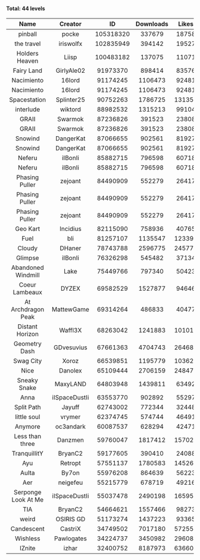 #### Total: 44 levels

| Name | Creator | ID | Downloads | Likes |
|:---:|:---:|:---:|:---:|:---:|
| pinball | pocke | 105318320 | 337679 | 18758
| the travel | iriswolfx | 102835949 | 394142 | 19527
| Holders Heaven | Liisp | 100483182 | 137075 | 11071
| Fairy Land | GirlyAle02 | 91973370 | 898414 | 83576
| Nacimiento | 16lord | 91174245 | 1106473 | 92481
| Nacimiento | 16lord | 91174245 | 1106473 | 92481
| Spacestation | Splinter25 | 90752263 | 1786725 | 131350
| interlude | wiktord | 88982532 | 1315213 | 99104
| GRAII | Swarmok | 87236826 | 391523 | 23808
| GRAII | Swarmok | 87236826 | 391523 | 23808
| Snowind | DangerKat | 87066655 | 902561 | 81927
| Snowind | DangerKat | 87066655 | 902561 | 81927
| Neferu | iIBonIi | 85882715 | 796598 | 60718
| Neferu | iIBonIi | 85882715 | 796598 | 60718
| Phasing Puller | zejoant | 84490909 | 552279 | 26417
| Phasing Puller | zejoant | 84490909 | 552279 | 26417
| Phasing Puller | zejoant | 84490909 | 552279 | 26417
| Geo Kart | Incidius | 82115090 | 758936 | 40765
| Fuel | bli | 81257107 | 1135547 | 123398
| Cloudy | DHaner | 78743788 | 2596775 | 245776
| Glimpse | iIBonIi | 76326298 | 545482 | 37134
| Abandoned Windmill | Lake | 75449766 | 797340 | 50423
| Coeur Lambeaux | DYZEX | 69582529 | 1527877 | 94646
| At Archdragon Peak | MattewGame | 69314264 | 486833 | 40477
| Distant Horizon | Waffl3X | 68263042 | 1241883 | 101016
| Geometry Dash | GDvesuvius | 67661363 | 4704743 | 264686
| Swag City | Xoroz | 66539851 | 1195779 | 103628
| Nice | Danolex | 65109444 | 2706159 | 248475
| Sneaky Snake | MaxyLAND | 64803948 | 1439811 | 63492
| Anna | iISpaceDustIi | 63553770 | 902892 | 55297
| Split Path | Jayuff | 62743002 | 772344 | 32448
| little soul | vrymer | 62374745 | 574744 | 46491
| Anymore | oc3andark | 60087537 | 628294 | 42471
| Less than three | Danzmen | 59760047 | 1817412 | 157023
| TranquillitY | BryanC2 | 59177605 | 390410 | 24088
| Ayu | Retropt | 57551137 | 1780583 | 145263
| Aulta | By7on | 55976208 | 864639 | 56223
| Aer | neigefeu | 55215779 | 678719 | 49216
| Serponge Look At Me | iISpaceDustIi | 55037478 | 2490198 | 165955
|  TIA | BryanC2 | 54664621 | 1557466 | 98273
| weird | OSIRIS GD | 51173274 | 1437223 | 93365
| Candescent | CastriX | 34749502 | 7017180 | 572557
| Wishless | Pawlogates | 34224737 | 3450982 | 296081
| IZnite | izhar | 32400752 | 8187973 | 636600
